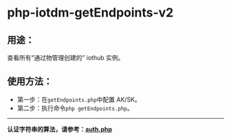 # php-iotdm-getEndpoints-v2

## 用途：

查看所有“通过物管理创建的” iothub 实例。

## 使用方法：

* 第一步：在`getEndpoints.php`中配置 AK/SK。
* 第二步：执行命令`php getEndpoints.php`。

---

**认证字符串的算法，请参考：[auth.php](../../authorization/auth.php)**